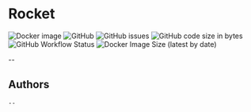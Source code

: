 # Rocket
![Docker image](https://github.com/Tutu-Inc/Rocket/actions/workflows/docker-image.yml/badge.svg)
![GitHub](https://img.shields.io/github/license/tutu-inc/rocket)
![GitHub issues](https://img.shields.io/github/issues/tutu-inc/rocket)
![GitHub code size in bytes](https://img.shields.io/github/languages/code-size/tutu-inc/rocket)
![GitHub Workflow Status](https://img.shields.io/github/workflow/status/Tutu-Inc/Rocket/Build%20and%20publish%20Docker%20image)
![Docker Image Size (latest by date)](https://img.shields.io/docker/image-size/tutu-inc/rocket)

--
## Authors
```
--
```

